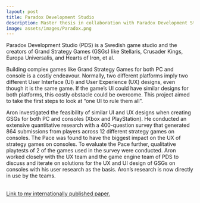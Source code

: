```yaml
---
layout: post
title: Paradox Development Studio
description: Master thesis in collaboration with Paradox Development Studio.
image: assets/images/Paradox.png
---
```

Paradox Development Studio (PDS) is a Swedish game studio and the creators of Grand Strategy Games (GSGs) like Stellaris, Crusader Kings, Europa Universalis, and Hearts of Iron, et al. 

Building complex games like Grand Strategy Games for both PC and console is a costly endeavour. Normally, two different platforms imply two different User Interface (UI) and User Experience (UX) designs, even though it is the same game. If the game’s UI could have similar designs for both platforms, this costly obstacle could be overcome. This project aimed to take the first steps to look at “one UI to rule them all”.

Aron investigated the feasibility of similar UI and UX designs when creating GSGs for both PC and consoles (Xbox and PlayStation). He conducted an extensive quantitative research with a 400-question survey that generated 864 submissions from players across 12 different strategy games on consoles. The Pace was found to have the biggest impact on the UX of strategy games on consoles. To evaluate the Pace further, qualitative playtests of 2 of the games used in the survey were conducted. Aron worked closely with the UX team and the game engine team of PDS to discuss and iterate on solutions for the UX and UI design of GSGs on consoles with his user research as the basis. Aron’s research is now directly in use by the teams. 

<br>
<a href="https://umu.diva-portal.org/smash/record.jsf?pid=diva2:1538474">Link to my internationally published paper.</a>